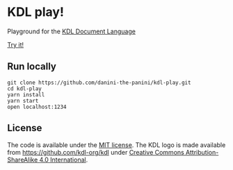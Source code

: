 # KDL play!

Playground for the [KDL Document Language](https://kdl.dev/)

[Try it!](https://kdl-play.danini.dev/)

## Run locally

```
git clone https://github.com/danini-the-panini/kdl-play.git
cd kdl-play
yarn install
yarn start
open localhost:1234
```

## License

The code is available under the [MIT license](LICENSE). The KDL logo is
made available from https://github.com/kdl-org/kdl under
[Creative Commons Attribution-ShareAlike 4.0 International](https://github.com/kdl-org/kdl/blob/main/LICENSE.md).
